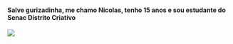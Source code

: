 <h4>Salve gurizadinha, me chamo Nicolas, tenho 15 anos e sou estudante do Senac Distrito Criativo</h4>
<img src ="./messi.gif.gif">
